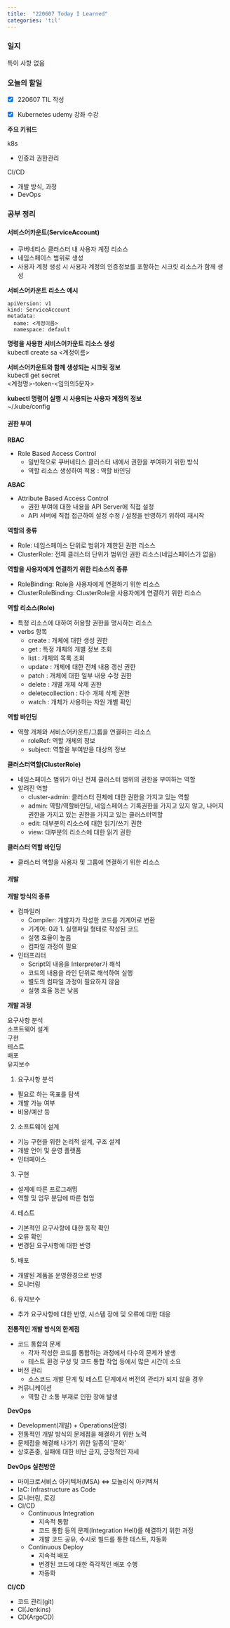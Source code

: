 ```yaml
---
title:  "220607 Today I Learned"
categories: 'til'
---
```


### 일지

특이 사항 없음


### 오늘의 할일

- [x] 220607 TIL 작성
- [x] Kubernetes udemy 강좌 수강


**주요 키워드**

k8s
- 인증과 권한관리

CI/CD
  - 개발 방식, 과정
  - DevOps

### 공부 정리

#### 서비스어카운트(ServiceAccount)

- 쿠버네티스 클러스터 내 사용자 계정 리소스
- 네임스페이스 범위로 생성
- 사용자 계정 생성 시 사용자 계정의 인증정보를 포함하는 시크릿 리소스가 함께 생성

**서비스어카운트 리소스 예시**  
  ```
  apiVersion: v1
  kind: ServiceAccount
  metadata:
    name: <계정이름>
    namespace: default
  ```

**명령을 사용한 서비스어카운트 리소스 생성**  
kubectl create sa <계정이름>

**서비스어카운트와 함께 생성되는 시크릿 정보**  
kubectl get secret  
<계정명>-token-<임의의5문자>

**kubectl 명령어 실행 시 사용되는 사용자 계정의 정보**  
~/.kube/config

#### 권한 부여

**RBAC**

- Role Based Access Control
  - 일반적으로 쿠버네티스 클러스터 내에서 권한을 부여하기 위한 방식
  - 역할 리소스 생성하여 적용 : 역할 바인딩

**ABAC**

- Attribute Based Access Control
  - 권한 부여에 대한 내용을 API Server에 직접 설정
  - API 서버에 직접 접근하여 설정 수정 / 설정을 반영하기 위하여 재시작

**역할의 종류**

- Role: 네임스페이스 단위로 범위가 제한된 권한 리소스
- ClusterRole: 전체 클러스터 단위가 범위인 권한 리소스(네임스페이스가 없음)

**역할을 사용자에게 연결하기 위한 리소스의 종류**

- RoleBinding: Role을 사용자에게 연결하기 위한 리소스
- ClusterRoleBinding: ClusterRole을 사용자에게 연결하기 위한 리소스

**역할 리소스(Role)**

- 특정 리소스에 대하여 허용할 권한을 명시하는 리소스
- verbs 항목
  - create : 개체에 대한 생성 권한
  - get : 특정 개체의 개별 정보 조회
  - list : 개체의 목록 조회
  - update : 개체에 대한 전체 내용 갱신 권한
  - patch : 개체에 대한 일부 내용 수정 권한
  - delete : 개별 개체 삭제 권한
  - deletecollection : 다수 개체 삭제 권한
  - watch : 개체가 사용하는 자원 개별 확인

**역할 바인딩**

- 역할 개체와 서비스어카운트/그룹을 연결하는 리소스
  - roleRef: 역할 개체의 정보
  - subject: 역할을 부여받을 대상의 정보

**클러스터역할(ClusterRole)**

- 네임스페이스 범위가 아닌 전체 클러스터 범위의 권한을 부여하는 역할
- 알려진 역할
  - cluster-admin: 클러스터 전체에 대한 권한을 가지고 있는 역할
  - admin: 역할/역할바인딩, 네임스페이스 기록권한을 가지고 있지 않고, 나머지권한을 가지고 있는 권한을 가지고 있는 클러스터역할
  - edit: 대부분의 리소스에 대한 읽기/쓰기 권한
  - view: 대부분의 리소스에 대한 읽기 권한

**클러스터 역할 바인딩**

- 클러스터 역할을 사용자 및 그룹에 연결하기 위한 리소스

#### 개발

**개발 방식의 종류**

- 컴파일러
  - Compiler: 개발자가 작성한 코드를 기계어로 변환
  - 기계어: 0과 1. 실행파일 형태로 작성된 코드
  - 실행 효율이 높음
  - 컴파일 과정이 필요
- 인터프리터
  - Script의 내용을 Interpreter가 해석
  - 코드의 내용을 라인 단위로 해석하여 실행
  - 별도의 컴파일 과정이 필요하지 않음
  - 실행 효율 등은 낮음

**개발 과정**

요구사항 분석  
소프트웨어 설계  
구현  
테스트  
배포  
유지보수  

1. 요구사항 분석
  - 필요로 하는 목표를 탐색
  - 개발 가능 여부
  - 비용/예산 등
2. 소프트웨어 설계
  - 기능 구현을 위한 논리적 설계, 구조 설계
  - 개발 언어 및 운영 플랫폼
  - 인터페이스
3. 구현
  - 설계에 따른 프로그래밍
  - 역할 및 업무 분담에 따른 협업
4. 테스트
  - 기본적인 요구사항에 대한 동작 확인
  - 오류 확인
  - 변경된 요구사항에 대한 반영
5. 배포
  - 개발된 제품을 운영환경으로 반영
  - 모니터링
6. 유지보수
  - 추가 요구사항에 대한 반영, 시스템 장애 및 오류에 대한 대응

**전통적인 개발 방식의 한계점**

- 코드 통합의 문제
  - 각자 작성한 코드를 통합하는 과정에서 다수의 문제가 발생
  - 테스트 환경 구성 및 코드 통합 작업 등에서 많은 시간이 소요
- 버전 관리
  - 소스코드 개발 단계 및 테스트 단계에서 버전의 관리가 되지 않을 경우
- 커뮤니케이션 
  - 역할 간 소통 부재로 인한 장애 발생

**DevOps**

- Development(개발) + Operations(운영)
- 전통적인 개발 방식의 문제점을 해결하기 위한 노력
- 문제점을 해결해 나가기 위한 일종의 '문화'
- 상호존중, 실패에 대한 비난 금지, 긍정적인 자세

**DevOps 실천방안**
- 마이크로서비스 아키텍처(MSA) ⇔ 모놀리식 아키텍처
- IaC: Infrastructure as Code
- 모니터링, 로깅
- CI/CD
  - Continuous Integration
    - 지속적 통합
    - 코드 통합 등의 문제(Integration Hell)를 해결하기 위한 과정
    - 개발 코드 공유, 수시로 빌드를 통한 테스트, 자동화
  - Continuous Deploy
    - 지속적 배포
    - 변경된 코드에 대한 즉각적인 배포 수행
    - 자동화

**CI/CD**

- 코드 관리(git)
- CI(Jenkins)
- CD(ArgoCD)


